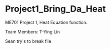 # Project1_Bring_Da_Heat
ME701 Project 1, Heat Equation function.

Team Members: 
T-Ying Lin 

Sean try's to break file
